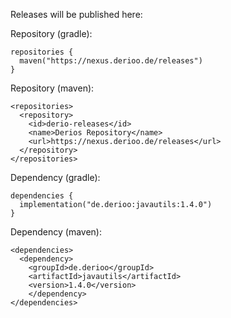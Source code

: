 Releases will be published here:

Repository (gradle):
```
repositories {
  maven("https://nexus.derioo.de/releases")
}
```
Repository (maven):
```
<repositories>
  <repository>
    <id>derio-releases</id>
    <name>Derios Repository</name>
    <url>https://nexus.derioo.de/releases</url>
  </repository>
</repositories>
```
Dependency (gradle):
```
dependencies {
  implementation("de.derioo:javautils:1.4.0")
}
```
Dependency (maven):
```
<dependencies>
  <dependency>
    <groupId>de.derioo</groupId>
    <artifactId>javautils</artifactId>
    <version>1.4.0</version>
    </dependency>
</dependencies>
```
